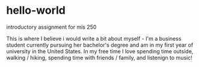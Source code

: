 # hello-world
introductory assignment for mis 250 

This is where I believe i would write a bit about myself - I'm a business student currently pursuing her bachelor's degree and am in my first year of university in the United States. In my free time I love spending time outside, walking / hiking, spending time with friends / family, and listenign to music!
